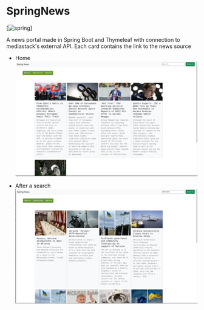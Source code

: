 # SpringNews
 [![spring](https://img.shields.io/badge/Spring-6DB33F?style=for-the-badge&logo=spring&logoColor=white)]

A news portal made in Spring Boot and Thymeleaf with connection to mediastack's external API.
Each card contains the link to the news source


* Home 
![home](https://github.com/andarino/SpringNews/blob/main/img/1.png)


* After a search
![home](https://github.com/andarino/SpringNews/blob/main/img/2.png)
